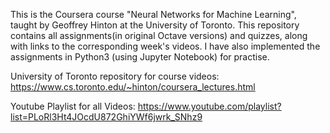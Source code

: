 This is the Coursera course "Neural Networks for Machine Learning", taught by Geoffrey Hinton at the University of Toronto.
This repository contains all assignments(in original Octave versions) and quizzes, along with links to the corresponding week's videos.
I have also implemented the assignments in Python3 (using Jupyter Notebook) for practise.

University of Toronto repository for course videos:
https://www.cs.toronto.edu/~hinton/coursera_lectures.html

Youtube Playlist for all Videos:
https://www.youtube.com/playlist?list=PLoRl3Ht4JOcdU872GhiYWf6jwrk_SNhz9

